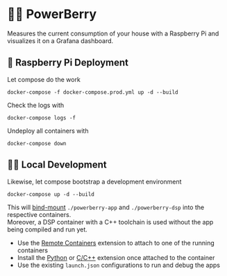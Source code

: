 # 🔌🍇 PowerBerry 

Measures the current consumption of your house with a Raspberry Pi and visualizes it on a Grafana dashboard.

## 🍓 Raspberry Pi Deployment

Let compose do the work

    docker-compose -f docker-compose.prod.yml up -d --build

Check the logs with

    docker-compose logs -f

Undeploy all containers with

    docker-compose down

## 👩‍💻 Local Development

Likewise, let compose bootstrap a development environment

    docker-compose up -d --build

This will [bind-mount](https://docs.docker.com/storage/bind-mounts/) `./powerberry-app` and `./powerberry-dsp` into the respective containers.  
Moreover, a DSP container with a C++ toolchain is used without the app being compiled and run yet.

- Use the [Remote Containers](https://marketplace.visualstudio.com/items?itemName=ms-vscode-remote.remote-containers) extension to attach to one of the running containers
- Install the [Python](https://marketplace.visualstudio.com/items?itemName=ms-python.python) or [C/C++](https://marketplace.visualstudio.com/items?itemName=ms-vscode.cpptools) extension once attached to the container
- Use the existing `launch.json` configurations to run and debug the apps
